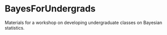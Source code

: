 # BayesForUndergrads
Materials for a workshop on developing undergraduate classes on Bayesian statistics.
